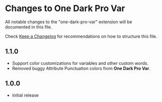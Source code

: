 # Changes to One Dark Pro Var

All notable changes to the "one-dark-pro-var" extension will be documented in this file.

Check [Keep a Changelog](http://keepachangelog.com/) for recommendations on how to structure this file.

## 1.1.0

- Support color customizations for variables and other custom words.
- Removed buggy Attribute Punctuation colors from **One Dark Pro Var**.

## 1.0.0

- Initial release
